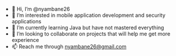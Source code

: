 - 👋 Hi, I’m @nyambane26
- 👀 I’m interested in mobile application development and security applications
- 🌱 I’m currently learning Java but have not mastered everything
- 💞️ I’m looking to collaborate on projects that will help me get more experience
- 📫 Reach me through nyambane26@gmail.com

<!---
nyambane26/nyambane26 is a ✨ special ✨ repository because its `README.md` (this file) appears on your GitHub profile.
You can click the Preview link to take a look at your changes.
--->
